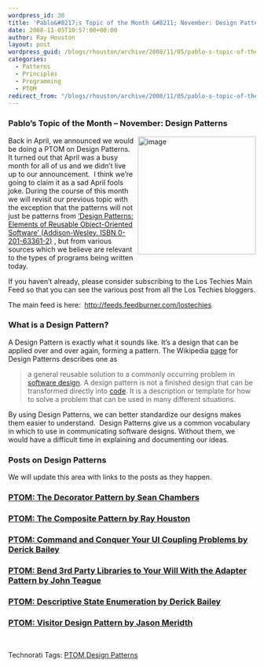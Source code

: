 ```yaml
---
wordpress_id: 30
title: 'Pablo&#8217;s Topic of the Month &#8211; November: Design Patterns'
date: 2008-11-05T10:57:00+00:00
author: Ray Houston
layout: post
wordpress_guid: /blogs/rhouston/archive/2008/11/05/pablo-s-topic-of-the-month-november-design-patterns.aspx
categories:
  - Patterns
  - Principles
  - Programming
  - PTOM
redirect_from: "/blogs/rhouston/archive/2008/11/05/pablo-s-topic-of-the-month-november-design-patterns.aspx/"
---
```

### Pablo&#8217;s Topic of the Month &#8211; November: Design Patterns

[<img border="0" align="right" width="240" src="//lostechies.com/rayhouston/files/2011/03/image_thumb.png" alt="image" height="240" style="border-top-width: 0px;border-left-width: 0px;border-bottom-width: 0px;margin: 0px 0px 0px 5px;border-right-width: 0px" />](//lostechies.com/rayhouston/files/2011/03/image_5.png) Back in April, we announced we would be doing a PTOM on Design Patterns. It turned out that April was a busy month for all of us and we didn&#8217;t live up to our announcement.&nbsp; I think we&#8217;re going to claim it as a sad April fools joke. During the course of this month we will revisit our previous topic with the exception that the patterns will not just be patterns from [&#8216;Design Patterns: Elements of Reusable Object-Oriented Software&#8217; (Addison-Wesley. ISBN 0-201-63361-2)](http://www.amazon.com/Design-Patterns-Object-Oriented-Addison-Wesley-Professional/dp/0201633612/ref=sr_11_1?ie=UTF8&qid=1207103933&sr=11-1) , but from various sources which we believe are relevant to the types of programs being written today.

If you haven&#8217;t already, please consider subscribing to the Los Techies Main Feed so that you can see the various post from all the Los Techies bloggers. 

The main feed is here:&nbsp; <http://feeds.feedburner.com/lostechies> 

### What is a Design Pattern?

A Design Pattern is exactly what it sounds like. It&#8217;s a design that can be applied over and over again, forming a pattern. The Wikipedia [page](http://en.wikipedia.org/wiki/Design_Patterns) for Design Patterns describes one as

> a general reusable solution to a commonly occurring problem in [software design](http://en.wikipedia.org/wiki/Software_design). A design pattern is not a finished design that can be transformed directly into [code](http://en.wikipedia.org/wiki/Code_%28computer_programming%29). It is a description or template for how to solve a problem that can be used in many different situations.

By using Design Patterns, we can better standardize our designs makes them easier to understand.&nbsp; Design Patterns give us a common vocabulary in which to use in communicating software designs. Without them, we would have a difficult time in explaining and documenting our ideas.

### Posts on Design Patterns

We will update this area with links to the posts as they happen.

### [PTOM: The Decorator Pattern by Sean Chambers](/blogs/sean_chambers/archive/2008/11/16/ptom-the-decorator-pattern.aspx)

### [PTOM: The Composite Pattern by Ray Houston](/blogs/rhouston/archive/2008/11/17/ptom-the-composite-design-pattern.aspx)

### [PTOM: Command and Conquer Your UI Coupling Problems by Derick Bailey](/blogs/derickbailey/archive/2008/11/19/ptom-command-and-conquer-your-ui-coupling-problems.aspx)

### [PTOM: Bend 3rd Party Libraries to Your Will With the Adapter Pattern by John Teague](/blogs/johnteague/archive/2008/11/25/ptom-bend-3rd-party-libraries-to-your-will-with-the-adapter-pattern.aspx)

### [PTOM: Descriptive State Enumeration by Derick Bailey](/blogs/derickbailey/archive/2008/11/26/ptom-descriptive-state-enumeration.aspx)

### [PTOM: Visitor Design Pattern by Jason Meridth](/blogs/jason_meridth/archive/2008/11/30/ptom-november-2008-visitor-design-pattern.aspx)

&nbsp;

<div style="padding-right: 0px;padding-left: 0px;padding-bottom: 0px;margin: 0px;padding-top: 0px" class="wlWriterSmartContent">
  Technorati Tags: <a rel="tag" href="http://technorati.com/tags/PTOM">PTOM</a>,<a rel="tag" href="http://technorati.com/tags/Design%20Patterns">Design Patterns</a>
</div>